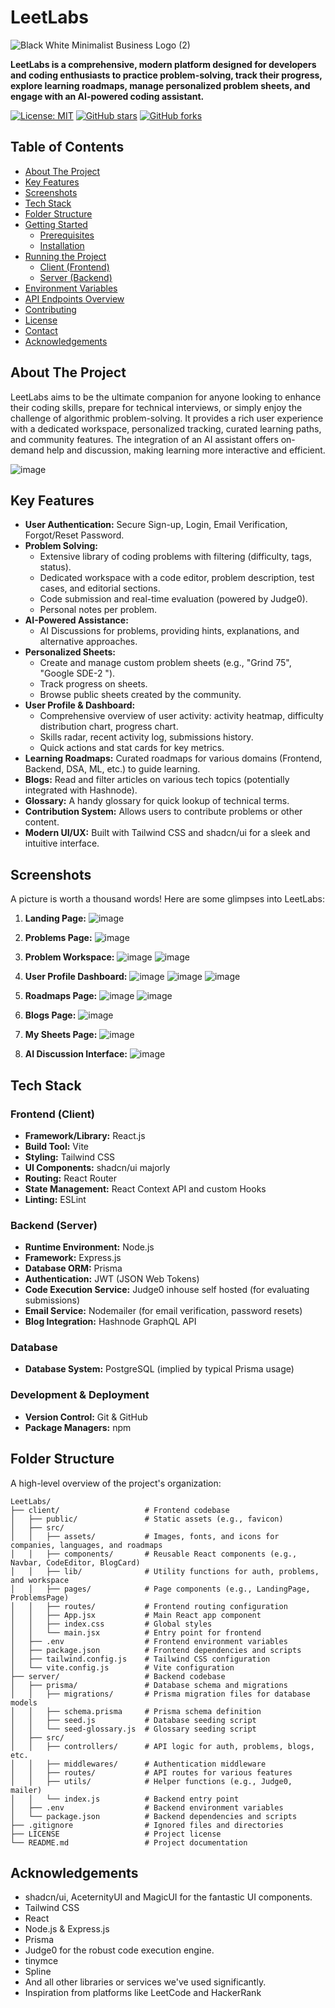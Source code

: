 # LeetLabs
![Black   White Minimalist Business Logo (2)](https://github.com/user-attachments/assets/3bf0d8e7-ffbc-4cab-9963-03b8b4e2aa13)


**LeetLabs is a comprehensive, modern platform designed for developers and coding enthusiasts to practice problem-solving, track their progress, explore learning roadmaps, manage personalized problem sheets, and engage with an AI-powered coding assistant.**

[![License: MIT](https://img.shields.io/badge/License-MIT-yellow.svg)](https://opensource.org/licenses/MIT)
[![GitHub stars](https://img.shields.io/github/stars/Shreyansh-Geek/LeetLabs?style=social)](https://github.com/Shreyansh-Geek/LeetLabs)
[![GitHub forks](https://img.shields.io/github/forks/Shreyansh-Geek/LeetLabs?style=social)](https://github.com/Shreyansh-Geek/LeetLabs)


## Table of Contents

- [About The Project](#about-the-project)
- [Key Features](#key-features)
- [Screenshots](#screenshots)
- [Tech Stack](#tech-stack)
- [Folder Structure](#folder-structure)
- [Getting Started](#getting-started)
  - [Prerequisites](#prerequisites)
  - [Installation](#installation)
- [Running the Project](#running-the-project)
  - [Client (Frontend)](#client-frontend)
  - [Server (Backend)](#server-backend)
- [Environment Variables](#environment-variables)
- [API Endpoints Overview](#api-endpoints-overview)
- [Contributing](#contributing)
- [License](#license)
- [Contact](#contact)
- [Acknowledgements](#acknowledgements)

## About The Project

LeetLabs aims to be the ultimate companion for anyone looking to enhance their coding skills, prepare for technical interviews, or simply enjoy the challenge of algorithmic problem-solving. It provides a rich user experience with a dedicated workspace, personalized tracking, curated learning paths, and community features. The integration of an AI assistant offers on-demand help and discussion, making learning more interactive and efficient.

![image](https://github.com/user-attachments/assets/17914df3-574a-40fa-a5ba-5b13dc350dce)

## Key Features

*   **User Authentication:** Secure Sign-up, Login, Email Verification, Forgot/Reset Password.
*   **Problem Solving:**
    *   Extensive library of coding problems with filtering (difficulty, tags, status).
    *   Dedicated workspace with a code editor, problem description, test cases, and editorial sections.
    *   Code submission and real-time evaluation (powered by Judge0).
    *   Personal notes per problem.
*   **AI-Powered Assistance:**
    *   AI Discussions for problems, providing hints, explanations, and alternative approaches.
*   **Personalized Sheets:**
    *   Create and manage custom problem sheets (e.g., "Grind 75", "Google SDE-2 ").
    *   Track progress on sheets.
    *   Browse public sheets created by the community.
*   **User Profile & Dashboard:**
    *   Comprehensive overview of user activity: activity heatmap, difficulty distribution chart, progress chart.
    *   Skills radar, recent activity log, submissions history.
    *   Quick actions and stat cards for key metrics.
*   **Learning Roadmaps:** Curated roadmaps for various domains (Frontend, Backend, DSA, ML, etc.) to guide learning.
*   **Blogs:** Read and filter articles on various tech topics (potentially integrated with Hashnode).
*   **Glossary:** A handy glossary for quick lookup of technical terms.
*   **Contribution System:** Allows users to contribute problems or other content.
*   **Modern UI/UX:** Built with Tailwind CSS and shadcn/ui for a sleek and intuitive interface.


## Screenshots

A picture is worth a thousand words! Here are some glimpses into LeetLabs:

1.  **Landing Page:**
    ![image](https://github.com/user-attachments/assets/32c910a5-e66d-4c35-879d-f9851729a31b)

    
3.  **Problems Page:**
    ![image](https://github.com/user-attachments/assets/5ed732df-5996-491d-930e-2e6f2493a417)


4.  **Problem Workspace:**
    ![image](https://github.com/user-attachments/assets/17914df3-574a-40fa-a5ba-5b13dc350dce)
    ![image](https://github.com/user-attachments/assets/e7a05536-f432-4c59-9983-98d7920ced22)  


5.  **User Profile Dashboard:**
    ![image](https://github.com/user-attachments/assets/1b7a211b-0d6e-4145-bfdb-c06bc2ad4d18)
    ![image](https://github.com/user-attachments/assets/c4ff2aa0-83e4-493d-b3f1-053a99abe1cd)
    ![image](https://github.com/user-attachments/assets/e1a0a371-609c-431e-84eb-2c4edf84d210)


6.  **Roadmaps Page:**
    ![image](https://github.com/user-attachments/assets/cd39b251-e0fc-48ae-b067-700b33c2ed9a)
    ![image](https://github.com/user-attachments/assets/555c6984-1a50-4d87-a3e2-7fa8db286a9b)


7.  **Blogs Page:**
    ![image](https://github.com/user-attachments/assets/51b3c24b-61c1-4fdb-a16e-0361ab56242b)


8.  **My Sheets Page:**
    ![image](https://github.com/user-attachments/assets/d080222f-ad24-44f2-a426-b1e0478d537b)

    
9.  **AI Discussion Interface:**
    ![image](https://github.com/user-attachments/assets/2875d562-451b-4ece-8590-1bbc923a1b29)

## Tech Stack

### Frontend (Client)

*   **Framework/Library:** React.js
*   **Build Tool:** Vite
*   **Styling:** Tailwind CSS
*   **UI Components:** shadcn/ui majorly
*   **Routing:** React Router
*   **State Management:**  React Context API and custom Hooks
*   **Linting:** ESLint

### Backend (Server)

*   **Runtime Environment:** Node.js
*   **Framework:** Express.js
*   **Database ORM:** Prisma
*   **Authentication:** JWT (JSON Web Tokens)
*   **Code Execution Service:** Judge0 inhouse self hosted (for evaluating submissions)
*   **Email Service:** Nodemailer (for email verification, password resets)
*   **Blog Integration:** Hashnode GraphQL API 

### Database

*   **Database System:** PostgreSQL (implied by typical Prisma usage)

### Development & Deployment

*   **Version Control:** Git & GitHub
*   **Package Managers:** npm 

## Folder Structure
A high-level overview of the project's organization:
```
LeetLabs/
├── client/                   # Frontend codebase
│   ├── public/               # Static assets (e.g., favicon)
│   ├── src/
│   │   ├── assets/           # Images, fonts, and icons for companies, languages, and roadmaps
│   │   ├── components/       # Reusable React components (e.g., Navbar, CodeEditor, BlogCard)
│   │   ├── lib/              # Utility functions for auth, problems, and workspace
│   │   ├── pages/            # Page components (e.g., LandingPage, ProblemsPage)
│   │   ├── routes/           # Frontend routing configuration
│   │   ├── App.jsx           # Main React app component
│   │   ├── index.css         # Global styles
│   │   └── main.jsx          # Entry point for frontend
│   ├── .env                  # Frontend environment variables
│   ├── package.json          # Frontend dependencies and scripts
│   ├── tailwind.config.js    # Tailwind CSS configuration
│   └── vite.config.js        # Vite configuration
├── server/                   # Backend codebase
│   ├── prisma/               # Database schema and migrations
│   │   ├── migrations/       # Prisma migration files for database models
│   │   ├── schema.prisma     # Prisma schema definition
│   │   ├── seed.js           # Database seeding script
│   │   └── seed-glossary.js  # Glossary seeding script
│   ├── src/
│   │   ├── controllers/      # API logic for auth, problems, blogs, etc.
│   │   ├── middlewares/      # Authentication middleware
│   │   ├── routes/           # API routes for various features
│   │   ├── utils/            # Helper functions (e.g., Judge0, mailer)
│   │   └── index.js          # Backend entry point
│   ├── .env                  # Backend environment variables
│   └── package.json          # Backend dependencies and scripts
├── .gitignore                # Ignored files and directories
├── LICENSE                   # Project license
└── README.md                 # Project documentation
```

## Acknowledgements
* shadcn/ui, AceternityUI and MagicUI for the fantastic UI components.
* Tailwind CSS
* React
* Node.js & Express.js
* Prisma
* Judge0 for the robust code execution engine.
* tinymce
* Spline
* And all other libraries or services we've used significantly.
* Inspiration from platforms like LeetCode and HackerRank

